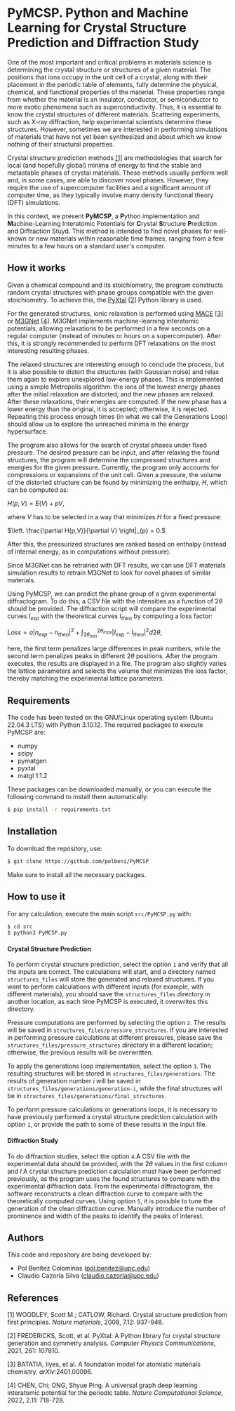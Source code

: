 # PyMCSP. Python and Machine Learning for Crystal Structure Prediction and Diffraction Study

One of the most important and critical problems in materials science is determining the crystal structure or structures of a given material. The positions that ions occupy in the unit cell of a crystal, along with their placement in the periodic table of elements, fully determine the physical, chemical, and functional properties of the material. These properties range from whether the material is an insulator, conductor, or semiconductor to more exotic phenomena such as superconductivity. Thus, it is essential to know the crystal structures of different materials. Scattering experiments, such as X-ray diffraction, help experimental scientists determine these structures. However, sometimes we are interested in performing simulations of materials that have not yet been synthesized and about which we know nothing of their structural properties.

Crystal structure prediction methods [[1]](#1) are methodologies that search for local (and hopefully global) minima of energy to find the stable and metastable phases of crystal materials. These methods usually perform well and, in some cases, are able to discover novel phases. However, they require the use of supercomputer facilities and a significant amount of computer time, as they typically involve many density functional theory (DFT) simulations.

In this context, we present **PyMCSP**, a **P**ython implementation and **M**achine-Learning Interatomic Potentials for **C**rystal **S**tructure **P**rediction and Diffraction Stuyd. This method is intended to find novel phases for well-known or new materials within reasonable time frames, ranging from a few minutes to a few hours on a standard user's computer.

## How it works

Given a chemical compound and its stoichiometry, the program constructs random crystal structures with phase groups compatible with the given stoichiometry. To achieve this, the [PyXtal](https://github.com/qzhu2017/PyXtal) [[2]](#2) Python library is used.

For the generated structures, ionic relaxation is performed using [MACE](https://mace-docs.readthedocs.io/en/latest/index.html) [[3]](#3) or [M3GNet](https://github.com/materialsvirtuallab/m3gnet) [[4]](#4). M3GNet implements machine-learning interatomic potentials, allowing relaxations to be performed in a few seconds on a regular computer (instead of minutes or hours on a supercomputer). After this, it is strongly recommended to perform DFT relaxations on the most interesting resulting phases.

The relaxed structures are interesting enough to conclude the process, but it is also possible to distort the structures (with Gaussian noise) and relax them again to explore unexplored low-energy phases. This is implemented using a simple Metropolis algorithm: the ions of the lowest energy phases after the initial relaxation are distorted, and the new phases are relaxed. After these relaxations, their energies are computed. If the new phase has a lower energy than the original, it is accepted; otherwise, it is rejected. Repeating this process enough times (in what we call the Generations Loop) should allow us to explore the unreached minima in the energy hypersurface.

The program also allows for the search of crystal phases under fixed pressure. The desired pressure can be input, and after relaxing the found structures, the program will determine the compressed structures and energies for the given pressure. Currently, the program only accounts for compressions or expansions of the unit cell. Given a pressure, the volume of the distorted structure can be found by minimizing the enthalpy, $H$, which can be computed as:

$H(p,V)=E(V)+pV,$

where $V$ has to be selected in a way that minimizes $H$ for a fixed pressure:

$\left. \frac{\partial H(p,V)}{\partial V} \right|_{p} = 0.$

After this, the pressurized structures are ranked based on enthalpy (instead of internal energy, as in computations without pressure).

Since M3GNet can be retrained with DFT results, we can use DFT materials simulation results to retrain M3GNet to look for novel phases of similar materials.

Using PyMCSP, we can predict the phase group of a given experimental diffractogram. To do this, a CSV file with the intensities as a function of $2\theta$ should be provided. The diffraction script will compare the experimental curves $I_{exp}$ with the theoretical curves $I_{theo}$ by computing a loss factor:

$Loss=a\left|n_{exp} - n_{theo} \right|^{2} + \int_{2\theta_{min}}^{2\theta_{max}}\left| I_{exp} -I_{theo} \right|^{2}d2\theta,$

here, the first term penalizes large differences in peak numbers, while the second term penalizes peaks in different $2\theta$ positions. After the program executes, the results are displayed in a file. The program also slightly varies the lattice parameters and selects the volume that minimizes the loss factor, thereby matching the experimental lattice parameters.

## Requirements

The code has been tested on the GNU/Linux operating system (Ubuntu 22.04.3 LTS) with Python 3.10.12. The required packages to execute PyMCSP are: 
- numpy
- scipy
- pymatgen
- pyxtal
- matgl 1.1.2

These packages can be downloaded manually, or you can execute the following command to install them automatically:
```bash
$ pip install -r requirements.txt
```

## Installation

To download the repository, use:

```bash
$ git clone https://github.com/polbeni/PyMCSP
```

Make sure to install all the necessary packages.

## How to use it

For any calculation, execute the main script `src/PyMCSP.py` with:

```bash
$ cd src
$ python3 PyMCSP.py
```

#### Crystal Structure Prediction

To perform crystal structure prediction, select the option `1` and verify that all the inputs are correct. The calculations will start, and a directory named `structures_files` will store the generated and relaxed structures. If you want to perform calculations with different inputs (for example, with different materials), you should save the `structures_files` directory in another location, as each time PyMCSP is executed, it overwrites this directory.

Pressure computations are performed by selecting the option `2`. The results will be saved in `structures_files/pressure_structures`. If you are interested in performing pressure calculations at different pressures, please save the `structures_files/pressure_structures` directory in a different location; otherwise, the previous results will be overwritten.

To apply the generations loop implementation, select the option `3`. The resulting structures will be stored in `structures_files/generations`. The results of generation number $i$ will be saved in `structures_files/generations/generation-i`, while the final structures will be in `structures_files/generations/final_structures`.

To perform pressure calculations or generations loops, it is necessary to have previously performed a crystal structure prediction calculation with option `1`, or provide the path to some of these results in the input file.

#### Diffraction Study

To do diffraction studies, select the option `4`.A CSV file with the experimental data should be provided, with the $2\theta$ values in the first column and $I$ A crystal structure prediction calculation must have been performed previously, as the program uses the found structures to compare with the experimental diffraction data. From the experimental diffractogram, the software reconstructs a clean diffraction curve to compare with the theoretically computed curves. Using option `5`, it is possible to tune the generation of the clean diffraction curve. Manually introduce the number of prominence and width of the peaks to identify the peaks of interest.

## Authors

This code and repository are being developed by:
- Pol Benítez Colominas (pol.benitez@upc.edu)
- Claudio Cazorla Silva (claudio.cazorla@upc.edu)

## References

<a id="1">[1]</a> 
WOODLEY, Scott M.; CATLOW, Richard. Crystal structure prediction from first principles. <em>Nature materials</em>, 2008, 7.12: 937-946.

<a id="2">[2]</a> 
FREDERICKS, Scott, et al. PyXtal: A Python library for crystal structure generation and symmetry analysis. <em>Computer Physics Communications</em>, 2021, 261: 107810.

<a id="3">[3]</a> 
BATATIA, Ilyes, et al. A foundation model for atomistic materials chemistry. <em>arXiv</em>:2401.00096.

<a id="4">[4]</a> 
CHEN, Chi; ONG, Shyue Ping. A universal graph deep learning interatomic potential for the periodic table. <em>Nature Computational Science</em>, 2022, 2.11: 718-728.


